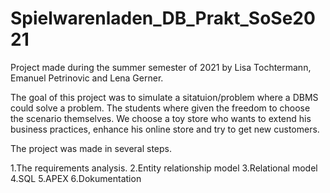 # Spielwarenladen_DB_Prakt_SoSe2021
Project made during the summer semester of 2021 by Lisa Tochtermann, Emanuel Petrinovic and Lena Gerner. 

The goal of this project was to simulate a sitatuion/problem where a DBMS could solve a problem. The students where given the freedom to choose the scenario themselves. We choose a toy store who wants to extend his business practices, enhance his online store and try to get new customers. 

The project was made in several steps.

1.The requirements analysis.
2.Entity relationship model
3.Relational model
4.SQL
5.APEX
6.Dokumentation

